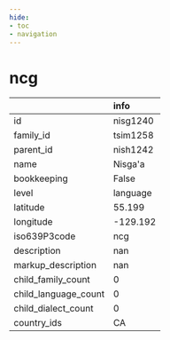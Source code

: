 ```yaml
---
hide:
- toc
- navigation
---
```

# ncg
|                      | info     |
|:---------------------|:---------|
| id                   | nisg1240 |
| family_id            | tsim1258 |
| parent_id            | nish1242 |
| name                 | Nisga'a  |
| bookkeeping          | False    |
| level                | language |
| latitude             | 55.199   |
| longitude            | -129.192 |
| iso639P3code         | ncg      |
| description          | nan      |
| markup_description   | nan      |
| child_family_count   | 0        |
| child_language_count | 0        |
| child_dialect_count  | 0        |
| country_ids          | CA       |